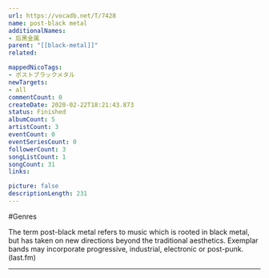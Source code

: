 ```yaml
---
url: https://vocadb.net/T/7428
name: post-black metal
additionalNames: 
- 后黑金属
parent: "[[black-metal]]"
related:

mappedNicoTags:
- ポストブラックメタル
newTargets:
- all
commentCount: 0
createDate: 2020-02-22T18:21:43.873
status: Finished
albumCount: 5
artistCount: 3
eventCount: 0
eventSeriesCount: 0
followerCount: 3
songListCount: 1
songCount: 31
links: 

picture: false
descriptionLength: 231
---
```


#Genres

The term post-black metal refers to music which is rooted in black metal, but has taken on new directions beyond the traditional aesthetics. Exemplar bands may incorporate progressive, industrial, electronic or post-punk. (last.fm)

---

